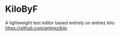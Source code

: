 # KiloByF
A lightweight text editor based entirely on antirez kilo: https://github.com/antirez/kilo 
